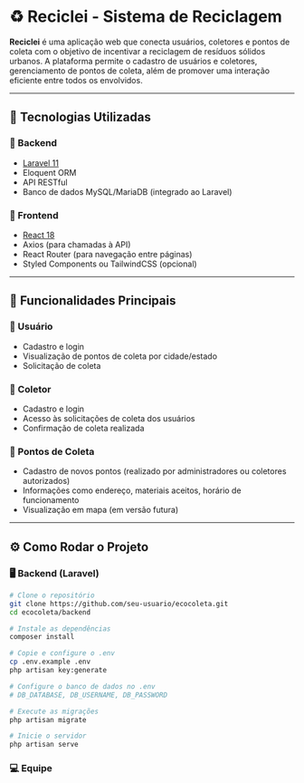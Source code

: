 # ♻️ Reciclei - Sistema de Reciclagem

**Reciclei** é uma aplicação web que conecta usuários, coletores e pontos de coleta com o objetivo de incentivar a reciclagem de resíduos sólidos urbanos. A plataforma permite o cadastro de usuários e coletores, gerenciamento de pontos de coleta, além de promover uma interação eficiente entre todos os envolvidos.

---

## 🚀 Tecnologias Utilizadas

### 🧠 Backend
- [Laravel 11](https://laravel.com/)
- Eloquent ORM
- API RESTful
- Banco de dados MySQL/MariaDB (integrado ao Laravel)

### 🎨 Frontend
- [React 18](https://reactjs.org/)
- Axios (para chamadas à API)
- React Router (para navegação entre páginas)
- Styled Components ou TailwindCSS (opcional)

---

## 🧩 Funcionalidades Principais

### 👤 Usuário
- Cadastro e login
- Visualização de pontos de coleta por cidade/estado
- Solicitação de coleta

### 🚛 Coletor
- Cadastro e login
- Acesso às solicitações de coleta dos usuários
- Confirmação de coleta realizada

### 📍 Pontos de Coleta
- Cadastro de novos pontos (realizado por administradores ou coletores autorizados)
- Informações como endereço, materiais aceitos, horário de funcionamento
- Visualização em mapa (em versão futura)

---

## ⚙️ Como Rodar o Projeto

### 🖥️ Backend (Laravel)

```bash
# Clone o repositório
git clone https://github.com/seu-usuario/ecocoleta.git
cd ecocoleta/backend

# Instale as dependências
composer install

# Copie e configure o .env
cp .env.example .env
php artisan key:generate

# Configure o banco de dados no .env
# DB_DATABASE, DB_USERNAME, DB_PASSWORD

# Execute as migrações
php artisan migrate

# Inicie o servidor
php artisan serve

```

### 💻 Equipe
